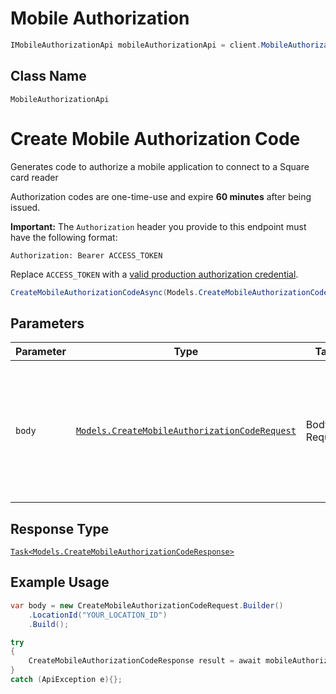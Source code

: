 # Mobile Authorization

```csharp
IMobileAuthorizationApi mobileAuthorizationApi = client.MobileAuthorizationApi;
```

## Class Name

`MobileAuthorizationApi`


# Create Mobile Authorization Code

Generates code to authorize a mobile application to connect to a Square card reader

Authorization codes are one-time-use and expire __60 minutes__ after being issued.

__Important:__ The `Authorization` header you provide to this endpoint must have the following format:

```
Authorization: Bearer ACCESS_TOKEN
```

Replace `ACCESS_TOKEN` with a
[valid production authorization credential](https://developer.squareup.com/docs/docs/build-basics/access-tokens).

```csharp
CreateMobileAuthorizationCodeAsync(Models.CreateMobileAuthorizationCodeRequest body)
```

## Parameters

| Parameter | Type | Tags | Description |
|  --- | --- | --- | --- |
| `body` | [`Models.CreateMobileAuthorizationCodeRequest`](/doc/models/create-mobile-authorization-code-request.md) | Body, Required | An object containing the fields to POST for the request.<br><br>See the corresponding object definition for field details. |

## Response Type

[`Task<Models.CreateMobileAuthorizationCodeResponse>`](/doc/models/create-mobile-authorization-code-response.md)

## Example Usage

```csharp
var body = new CreateMobileAuthorizationCodeRequest.Builder()
    .LocationId("YOUR_LOCATION_ID")
    .Build();

try
{
    CreateMobileAuthorizationCodeResponse result = await mobileAuthorizationApi.CreateMobileAuthorizationCodeAsync(body);
}
catch (ApiException e){};
```

